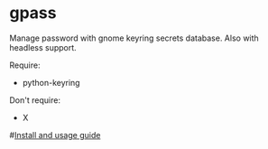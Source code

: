 # gpass
Manage password with gnome keyring secrets database.
Also with headless support.

Require:
- python-keyring

Don't require:
- X

#[Install and usage guide](http://ll.tips/llcat.manage-gnome-keyring-with-gkpass-script/)

